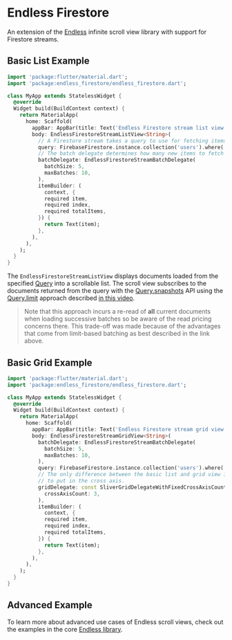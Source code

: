 # Endless Firestore

An extension of the [Endless](https://pub.dev/packages/endless) infinite scroll view library with support for Firestore streams.

## Basic List Example

```dart
import 'package:flutter/material.dart';
import 'package:endless_firestore/endless_firestore.dart';

class MyApp extends StatelessWidget {
  @override
  Widget build(BuildContext context) {
    return MaterialApp(
      home: Scaffold(
        appBar: AppBar(title: Text('Endless Firestore stream list view')),
        body: EndlessFirestoreStreamListView<String>(
          // A Firestore stream takes a query to use for fetching items.
          query: FirebaseFirestore.instance.collection('users').where('name', isEqualTo: 'Tester'),
          // The batch delegate determines how many new items to fetch per batch and optionally the maximum number of batches to fetch.
          batchDelegate: EndlessFirestoreStreamBatchDelegate(
            batchSize: 5,
            maxBatches: 10,
          ),
          itemBuilder: (
            context, {
            required item,
            required index,
            required totalItems,
          }) {
            return Text(item);
          },
        ),
      ),
    );
  }
}
```

The `EndlessFirestoreStreamListView` displays documents loaded from the specified [Query](https://pub.dev/documentation/cloud_firestore/latest/cloud_firestore/Query-class.html) into a scrollable list. The scroll view subscribes to the documents returned from the query with the [Query.snapshots](https://pub.dev/documentation/cloud_firestore/latest/cloud_firestore/Query/snapshots.html) API using the [Query.limit](https://pub.dev/documentation/cloud_firestore/latest/cloud_firestore/Query/limit.html) approach described [in this video](https://youtu.be/poqTHxtDXwU?t=470).

> Note that this approach incurs a re-read of **all** current documents when loading successive batches so be aware of the read pricing concerns there. This trade-off was made because of the advantages that come from limit-based batching as best described in the link above. 

## Basic Grid Example

```dart
import 'package:flutter/material.dart';
import 'package:endless_firestore/endless_firestore.dart';

class MyApp extends StatelessWidget {
  @override
  Widget build(BuildContext context) {
    return MaterialApp(
      home: Scaffold(
        appBar: AppBar(title: Text('Endless Firestore stream grid view')),
        body: EndlessFirestoreStreamGridView<String>(
          batchDelegate: EndlessFirestoreStreamBatchDelegate(
            batchSize: 5,
            maxBatches: 10,
          ),
          query: FirebaseFirestore.instance.collection('users').where('name', isEqualTo: 'Tester'),
          // The only difference between the basic list and grid view is that a grid specifies its delegate such as how many items
          // to put in the cross axis.
          gridDelegate: const SliverGridDelegateWithFixedCrossAxisCount(
            crossAxisCount: 3,
          ),
          itemBuilder: (
            context, {
            required item,
            required index,
            required totalItems,
          }) {
            return Text(item);
          },
        ),
      ),
    );
  }
}
```

## Advanced Example

To learn more about advanced use cases of Endless scroll views, check out the examples in the core [Endless library](https://pub.dev/packages/endless#advanced-example).
